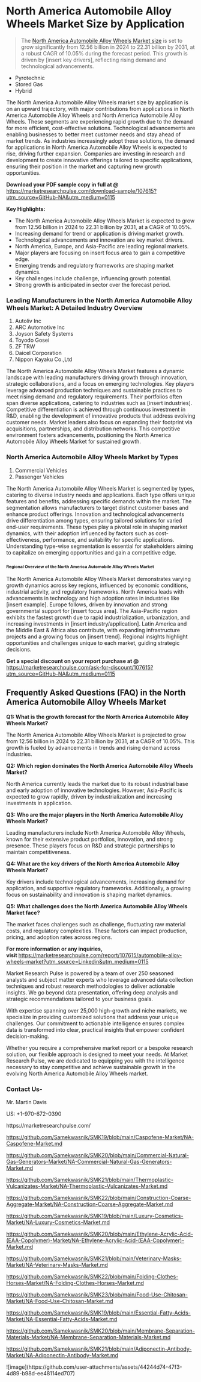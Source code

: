 <h1>North America Automobile Alloy Wheels Market&nbsp;Size by Application</h1><blockquote><p>The <a href="https://marketresearchpulse.com/download-sample/107615?utm_source=GitHub-NA&amp;utm_medium=0115">North America Automobile Alloy Wheels Market size</a> is set to grow significantly from 12.56 billion in 2024 to 22.31 billion by 2031, at a robust CAGR of 10.05% during the forecast period. This growth is driven by [insert key drivers], reflecting rising demand and technological advancements.</p></blockquote><ul><li>Pyrotechnic<li> Stored Gas<li> Hybrid</li></ul><p>The North America Automobile Alloy Wheels market size by application is on an upward trajectory, with major contributions from applications in North America Automobile Alloy Wheels and North America Automobile Alloy Wheels. These segments are experiencing rapid growth due to the demand for more efficient, cost-effective solutions. Technological advancements are enabling businesses to better meet customer needs and stay ahead of market trends. As industries increasingly adopt these solutions, the demand for applications in North America Automobile Alloy Wheels is expected to rise, driving further expansion. Companies are investing in research and development to create innovative offerings tailored to specific applications, ensuring their position in the market and capturing new growth opportunities.</p><p><strong>Download your PDF sample copy in full at @ </strong><a href="https://marketresearchpulse.com/download-sample/107615?utm_source=GitHub-NA&amp;utm_medium=0115">https://marketresearchpulse.com/download-sample/107615?utm_source=GitHub-NA&amp;utm_medium=0115</a></p><p><strong>Key Highlights: </strong></p><ul><li>The North America Automobile Alloy Wheels Market is expected to grow from 12.56 billion in 2024 to 22.31 billion by 2031, at a CAGR of 10.05%.</li><li>Increasing demand for trend or application is driving market growth.</li><li>Technological advancements and innovation are key market drivers.</li><li>North America, Europe, and Asia-Pacific are leading regional markets.</li><li>Major players are focusing on insert focus area to gain a competitive edge.</li><li>Emerging trends and regulatory frameworks are shaping market dynamics.</li><li>Key challenges include challenge, influencing growth potential.</li><li>Strong growth is anticipated in sector over the forecast period.</li></ul><h3>Leading Manufacturers in the North America Automobile Alloy Wheels Market: A Detailed Industry Overview</h3><ol><li>Autoliv Inc</li><li>ARC Automotive Inc</li><li>Joyson Safety Systems</li><li>Toyodo Gosei</li><li>ZF TRW</li><li>Daicel Corporation</li><li>Nippon Kayaku Co.,Ltd</li></ol><div class="flex max-w-full flex-col flex-grow"><div class="min-h-8 text-message flex w-full flex-col items-end gap-2 whitespace-normal break-words [.text-message+&amp;]:mt-5" dir="auto" data-message-author-role="assistant" data-message-id="fd8432e4-4910-450d-b182-61b7bfb0a01f" data-message-model-slug="gpt-4o"><div class="flex w-full flex-col gap-1 empty:hidden first:pt-[3px]"><div class="markdown prose w-full break-words dark:prose-invert light"><p>The North America Automobile Alloy Wheels Market features a dynamic landscape with leading manufacturers driving growth through innovation, strategic collaborations, and a focus on emerging technologies. Key players leverage advanced production techniques and sustainable practices to meet rising demand and regulatory requirements. Their portfolios often span diverse applications, catering to industries such as [insert industries]. Competitive differentiation is achieved through continuous investment in R&amp;D, enabling the development of innovative products that address evolving customer needs. Market leaders also focus on expanding their footprint via acquisitions, partnerships, and distribution networks. This competitive environment fosters advancements, positioning the North America Automobile Alloy Wheels Market for sustained growth.</p></div></div></div></div><h3>North America Automobile Alloy Wheels Market by Types</h3><ol><li>Commercial Vehicles<li> Passenger Vehicles</li></ol><div class="flex max-w-full flex-col flex-grow"><div class="min-h-8 text-message flex w-full flex-col items-end gap-2 whitespace-normal break-words [.text-message+&amp;]:mt-5" dir="auto" data-message-author-role="assistant" data-message-id="084470be-0bb7-4664-bddf-5156b4f41249" data-message-model-slug="gpt-4o-mini"><div class="flex w-full flex-col gap-1 empty:hidden first:pt-[3px]"><div class="markdown prose w-full break-words dark:prose-invert light"><p>The North America Automobile Alloy Wheels Market is segmented by types, catering to diverse industry needs and applications. Each type offers unique features and benefits, addressing specific demands within the market. The segmentation allows manufacturers to target distinct customer bases and enhance product offerings. Innovation and technological advancements drive differentiation among types, ensuring tailored solutions for varied end-user requirements. These types play a pivotal role in shaping market dynamics, with their adoption influenced by factors such as cost-effectiveness, performance, and suitability for specific applications. Understanding type-wise segmentation is essential for stakeholders aiming to capitalize on emerging opportunities and gain a competitive edge.</p></div></div></div></div><h3><span style="font-size: 11px;">Regional Overview of the North America Automobile Alloy Wheels Market</span></h3><div class="flex max-w-full flex-col flex-grow"><div class="min-h-8 text-message flex w-full flex-col items-end gap-2 whitespace-normal break-words [.text-message+&amp;]:mt-5" dir="auto" data-message-author-role="assistant" data-message-id="e9038762-ce64-4e30-91c9-9bd413514231" data-message-model-slug="gpt-4o-mini"><div class="flex w-full flex-col gap-1 empty:hidden first:pt-[3px]"><div class="markdown prose w-full break-words dark:prose-invert light"><p>The North America Automobile Alloy Wheels Market demonstrates varying growth dynamics across key regions, influenced by economic conditions, industrial activity, and regulatory frameworks. North America leads with advancements in technology and high adoption rates in industries like [insert example]. Europe follows, driven by innovation and strong governmental support for [insert focus area]. The Asia-Pacific region exhibits the fastest growth due to rapid industrialization, urbanization, and increasing investments in [insert industry/application]. Latin America and the Middle East &amp; Africa also contribute, with expanding infrastructure projects and a growing focus on [insert trend]. Regional insights highlight opportunities and challenges unique to each market, guiding strategic decisions.</p></div></div></div></div><p><strong>Get a special discount on your report purchase at @ </strong><a href="https://marketresearchpulse.com/ask-for-discount/107615?utm_source=GitHub-NA&amp;utm_medium=0115">https://marketresearchpulse.com/ask-for-discount/107615?utm_source=GitHub-NA&amp;utm_medium=0115</a></p><h2>Frequently Asked Questions (FAQ) in the North America Automobile Alloy Wheels Market</h2><p><strong>Q1: What is the growth forecast for the North America Automobile Alloy Wheels Market?</strong></p><p>The North America Automobile Alloy Wheels Market is projected to grow from 12.56 billion in 2024 to 22.31 billion by 2031, at a CAGR of 10.05%. This growth is fueled by advancements in trends and rising demand across industries.</p><p><strong>Q2: Which region dominates the North America Automobile Alloy Wheels Market?</strong></p><p>North America currently leads the market due to its robust industrial base and early adoption of innovative technologies. However, Asia-Pacific is expected to grow rapidly, driven by industrialization and increasing investments in application.</p><p><strong>Q3: Who are the major players in the North America Automobile Alloy Wheels Market?</strong></p><p>Leading manufacturers include North America Automobile Alloy Wheels, known for their extensive product portfolios, innovation, and strong presence. These players focus on R&amp;D and strategic partnerships to maintain competitiveness.</p><p><strong>Q4: What are the key drivers of the North America Automobile Alloy Wheels Market?</strong></p><p>Key drivers include technological advancements, increasing demand for application, and supportive regulatory frameworks. Additionally, a growing focus on sustainability and innovation is shaping market dynamics.</p><p><strong>Q5: What challenges does the North America Automobile Alloy Wheels Market face?</strong></p><p>The market faces challenges such as challenge, fluctuating raw material costs, and regulatory complexities. These factors can impact production, pricing, and adoption rates across regions.</p><p><strong>For more information or any inquiries, visit&nbsp;</strong><a href="https://marketresearchpulse.com/report/107615/automobile-alloy-wheels-market?utm_source=Linkedin&utm_medium=0115">https://marketresearchpulse.com/report/107615/automobile-alloy-wheels-market?utm_source=Linkedin&utm_medium=0115</a></p><p>Market Research Pulse is powered by a team of over 250 seasoned analysts and subject matter experts who leverage advanced data collection techniques and robust research methodologies to deliver actionable insights. We go beyond data presentation, offering deep analysis and strategic recommendations tailored to your business goals.</p><p>With expertise spanning over 25,000 high-growth and niche markets, we specialize in providing customized solutions that address your unique challenges. Our commitment to actionable intelligence ensures complex data is transformed into clear, practical insights that empower confident decision-making.</p><p>Whether you require a comprehensive market report or a bespoke research solution, our flexible approach is designed to meet your needs. At Market Research Pulse, we are dedicated to equipping you with the intelligence necessary to stay competitive and achieve sustainable growth in the evolving North America Automobile Alloy Wheels market.</p><h3><strong>Contact Us-</strong></h3><p>Mr. Martin Davis</p><p>US: +1-970-672-0390</p><p>https://marketresearchpulse.com/</p><p><a href="https://github.com/Samekwasnik/SMK19/blob/main/Caspofene-Market/NA-Caspofene-Market.md">https://github.com/Samekwasnik/SMK19/blob/main/Caspofene-Market/NA-Caspofene-Market.md</a></p><p><a href="https://github.com/Samekwasnik/SMK20/blob/main/Commercial-Natural-Gas-Generators-Market/NA-Commercial-Natural-Gas-Generators-Market.md">https://github.com/Samekwasnik/SMK20/blob/main/Commercial-Natural-Gas-Generators-Market/NA-Commercial-Natural-Gas-Generators-Market.md</a></p><p><a href="https://github.com/Samekwasnik/SMK21/blob/main/Thermoplastic-Vulcanizates-Market/NA-Thermoplastic-Vulcanizates-Market.md">https://github.com/Samekwasnik/SMK21/blob/main/Thermoplastic-Vulcanizates-Market/NA-Thermoplastic-Vulcanizates-Market.md</a></p><p><a href="https://github.com/Samekwasnik/SMK22/blob/main/Construction-Coarse-Aggregate-Market/NA-Construction-Coarse-Aggregate-Market.md">https://github.com/Samekwasnik/SMK22/blob/main/Construction-Coarse-Aggregate-Market/NA-Construction-Coarse-Aggregate-Market.md</a></p><p><a href="https://github.com/Samekwasnik/SMK19/blob/main/Luxury-Cosmetics-Market/NA-Luxury-Cosmetics-Market.md">https://github.com/Samekwasnik/SMK19/blob/main/Luxury-Cosmetics-Market/NA-Luxury-Cosmetics-Market.md</a></p><p><a href="https://github.com/Samekwasnik/SMK20/blob/main/Ethylene-Acrylic-Acid-(EAA-Copolymer)-Market/NA-Ethylene-Acrylic-Acid-(EAA-Copolymer)-Market.md">https://github.com/Samekwasnik/SMK20/blob/main/Ethylene-Acrylic-Acid-(EAA-Copolymer)-Market/NA-Ethylene-Acrylic-Acid-(EAA-Copolymer)-Market.md</a></p><p><a href="https://github.com/Samekwasnik/SMK21/blob/main/Veterinary-Masks-Market/NA-Veterinary-Masks-Market.md">https://github.com/Samekwasnik/SMK21/blob/main/Veterinary-Masks-Market/NA-Veterinary-Masks-Market.md</a></p><p><a href="https://github.com/Samekwasnik/SMK22/blob/main/Folding-Clothes-Horses-Market/NA-Folding-Clothes-Horses-Market.md">https://github.com/Samekwasnik/SMK22/blob/main/Folding-Clothes-Horses-Market/NA-Folding-Clothes-Horses-Market.md</a></p><p><a href="https://github.com/Samekwasnik/SMK23/blob/main/Food-Use-Chitosan-Market/NA-Food-Use-Chitosan-Market.md">https://github.com/Samekwasnik/SMK23/blob/main/Food-Use-Chitosan-Market/NA-Food-Use-Chitosan-Market.md</a></p><p><a href="https://github.com/Samekwasnik/SMK19/blob/main/Essential-Fatty-Acids-Market/NA-Essential-Fatty-Acids-Market.md">https://github.com/Samekwasnik/SMK19/blob/main/Essential-Fatty-Acids-Market/NA-Essential-Fatty-Acids-Market.md</a></p><p><a href="https://github.com/Samekwasnik/SMK20/blob/main/Membrane-Separation-Materials-Market/NA-Membrane-Separation-Materials-Market.md">https://github.com/Samekwasnik/SMK20/blob/main/Membrane-Separation-Materials-Market/NA-Membrane-Separation-Materials-Market.md</a></p><p><a href="https://github.com/Samekwasnik/SMK21/blob/main/Adiponectin-Antibody-Market/NA-Adiponectin-Antibody-Market.md">https://github.com/Samekwasnik/SMK21/blob/main/Adiponectin-Antibody-Market/NA-Adiponectin-Antibody-Market.md</a></p>
![image](https://github.com/user-attachments/assets/44244d74-47f3-4d89-b98d-ee48114ed707)
